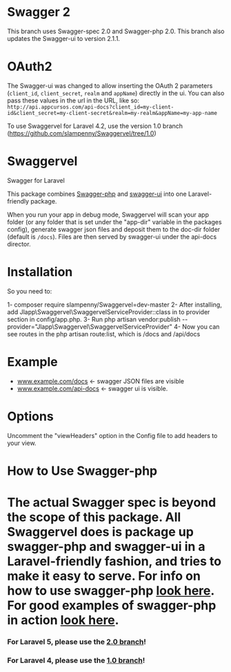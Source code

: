 Swagger 2
=========
This branch uses Swagger-spec 2.0 and Swagger-php 2.0. 
This branch also updates the Swagger-ui to version 2.1.1.

OAuth2
======
The Swagger-ui was changed to allow inserting the OAuth 2 parameters (``client_id``, ``client_secret``, ``realm`` and ``appName``) directly in the ui.
You can also pass these values in the url in the URL, like so:
``http://api.appcursos.com/api-docs?client_id=my-client-id&client_secret=my-client-secret&realm=my-realm&appName=my-app-name``

To use Swaggervel for Laravel 4.2, use the version 1.0 branch (https://github.com/slampenny/Swaggervel/tree/1.0)

Swaggervel
==========

Swagger for Laravel

This package combines [Swagger-php](https://github.com/zircote/swagger-php) and [swagger-ui](https://github.com/wordnik/swagger-ui) into one Laravel-friendly package.

When you run your app in debug mode, Swaggervel will scan your app folder (or any folder that is set under the "app-dir" variable in the packages config), generate swagger json files and deposit them to the doc-dir folder (default is `/docs`). Files are then served by swagger-ui under the api-docs director.

Installation
============

So you need to:

1- composer require slampenny/Swaggervel=dev-master
2- After installing, add Jlapp\Swaggervel\SwaggervelServiceProvider::class in to provider section in config/app.php.
3- Run php artisan vendor:publish --provider="Jlapp\Swaggervel\SwaggervelServiceProvider"
4- Now you can see routes in the php artisan route:list, which is /docs and /api/docs


Example
=======
- www.example.com/docs  <- swagger JSON files are visible
- www.example.com/api-docs <- swagger ui is visible.

Options
=======
Uncomment the "viewHeaders" option in the Config file to add headers to your view.

How to Use Swagger-php
======================
The actual Swagger spec is beyond the scope of this package. All Swaggervel does is package up swagger-php and swagger-ui in a Laravel-friendly fashion, and tries to make it easy to serve. For info on how to use swagger-php [look here](http://zircote.com/swagger-php/). For good examples of swagger-php in action [look here](https://github.com/zircote/swagger-php/tree/master/Examples/Petstore).
=======
### For Laravel 5, please use the [2.0 branch](https://github.com/slampenny/Swaggervel/tree/2.0)!
### For Laravel 4, please use the [1.0 branch](https://github.com/slampenny/Swaggervel/tree/1.0)!
